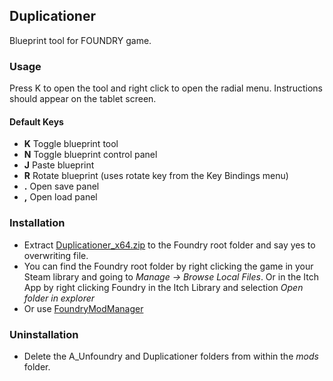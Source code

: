 ## Duplicationer
Blueprint tool for FOUNDRY game.

### Usage
Press K to open the tool and right click to open the radial menu.  Instructions should appear on the tablet screen.

#### Default Keys
- **K** Toggle blueprint tool
- **N** Toggle blueprint control panel
- **J** Paste blueprint
- **R** Rotate blueprint (uses rotate key from the Key Bindings menu)
- **.** Open save panel
- **,** Open load panel


### Installation
- Extract [Duplicationer_x64.zip](https://github.com/erkle64/Duplicationer/releases/download/v0.4.1/Duplicationer_x64.zip) to the Foundry root folder and say yes to overwriting file.
- You can find the Foundry root folder by right clicking the game in your Steam library and going to _Manage → Browse Local Files_.  Or in the Itch App by right clicking Foundry in the Itch Library and selection _Open folder in explorer_
- Or use [FoundryModManager](https://github.com/erkle64/FoundryModManager/releases)

### Uninstallation
- Delete the A_Unfoundry and Duplicationer folders from within the _mods_ folder.
